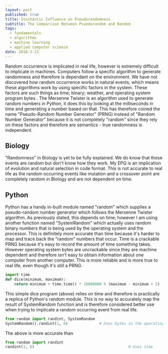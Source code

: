```yaml
---
layout: post
published: true
title: Stochastic Influence on Pseudorandomness
subtitle: The Comparison Between Psuedorandom and Random
tags:
  - fundamentals
  - algorithms
  - machine learning
  - applied computer science
date: 2016-2-13
---
```


Random occurrence is implicated in real life, however is extremely difficult to implicate in machines. Computers follow a specific algorithm to generate randomness and therefore is dependant on the environment. We have not discovered how random occurrence works in natural events, which means these algorithms work by using specific factors in the system. These factors are such things as time; binary; weather, and operating system program bytes . The Mersenne Twister is an algorithm used to generate random numbers in Python, it does this by looking at the milliseconds in time and generating a number based on that. This has therefore coined the name "Pseudo-Random Number Generator" (PRNG) instead of "Random Number Generator" because it is not completely "random" since they rely on these factors and therefore are semantics - true randomness is independent.

## Biology

"Randomness" in Biology is yet to be fully explained. We do know that these events are random but don't know how they work. My EPQ is an implication of evolution and natural selection in code format. This is not accurate to real life as the random occurring events like mutation and a crossover point are completely random in Biology and are not dependent on time.

## Python

Python has a handy in-built module named "random" which supplies a pseudo-random number generator which follows the Mersenne Twister algorithm. As previously stated, this depends on time; however I am using another function named "SystemRandom" which actually uses random binary numbers that is being used by the operating system and the processor. This is definitely more accurate than time because it's harder to map and trace back the "random" numbers that occur.
Time is a crackable PRNG because it's easy to record the amount of time something takes. However operating system bytes are uncrackable since they are machine dependent and therefore isn't easy to obtain information about one computer from another computer. This is more reliable and is more true to real life, even though it's still a PRNG.

```python
import time
def dice(minimum, maximum):
    return minimum + time.time() * 10000000 % (maximum - minimum + 2)
```
This simple dice program (above) relies on time and therefore is practically a replica of Python's random module. This is no way to accurately map the result of SystemRandom function and is therefore considered better use when trying to implicate a random occurring event from real life.

```python
from random import randint, SystemRandom
SystemRandom().randint(1, 6)              # Uses bytes in the operating system
```

The above is more accurate than

```python
from random import randint
randint(1, 6)                                          # Uses time
```
